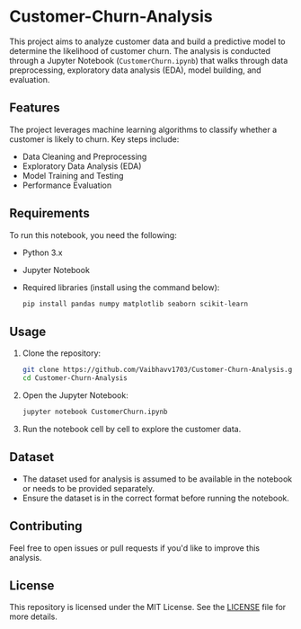 # Customer-Churn-Analysis

This project aims to analyze customer data and build a predictive model to determine the likelihood of customer churn. The analysis is conducted through a Jupyter Notebook (`CustomerChurn.ipynb`) that walks through data preprocessing, exploratory data analysis (EDA), model building, and evaluation.

## Features
The project leverages machine learning algorithms to classify whether a customer is likely to churn. Key steps include:
- Data Cleaning and Preprocessing
- Exploratory Data Analysis (EDA)
- Model Training and Testing
- Performance Evaluation

## Requirements
To run this notebook, you need the following:
- Python 3.x
- Jupyter Notebook
- Required libraries (install using the command below):

  ```bash
  pip install pandas numpy matplotlib seaborn scikit-learn
  ```
  
## Usage
1. Clone the repository:
      ```bash
      git clone https://github.com/Vaibhavv1703/Customer-Churn-Analysis.git
      cd Customer-Churn-Analysis
      ```
2. Open the Jupyter Notebook:
      ```bash
      jupyter notebook CustomerChurn.ipynb
      ```
3. Run the notebook cell by cell to explore the customer data.

## Dataset
- The dataset used for analysis is assumed to be available in the notebook or needs to be provided separately.
- Ensure the dataset is in the correct format before running the notebook.

## Contributing
Feel free to open issues or pull requests if you'd like to improve this analysis.

## License
This repository is licensed under the MIT License. See the [LICENSE](https://github.com/Vaibhavv1703/Customer-Churn-Analysis/blob/main/LICENSE) file for more details.
